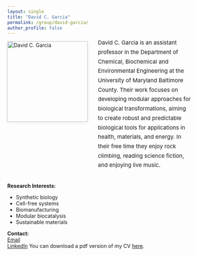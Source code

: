```yaml
---
layout: single
title: "David C. Garcia"
permalink: /group/david-garcia/
author_profile: false
---
```



<style>
.bio-flex {
	display: flex;
	align-items: flex-start;
	gap: 2em;
	margin: 0 0 2.5em 0;
}
.bio-flex .bio-img {
	width: 220px;
	min-width: 180px;
	max-width: 260px;
	height: 100%;
	object-fit: cover;
	border-radius: 0;
	aspect-ratio: 1/1;
	box-shadow: 0 2px 10px rgba(0,0,0,0.07);
	align-self: flex-start;
	display: inline-block;
	vertical-align: text-top;
	margin-top: 0;
}
.bio-flex .bio-text {
	flex: 1;
	font-size: 1.08em;
	line-height: 1.7;
	margin-top: -9px;
	padding-top: 0;
	display: block;
}
@media (max-width: 700px) {
	.bio-flex { flex-direction: column; gap: 1.2em; }
	.bio-flex .bio-img { width: 100%; max-width: 320px; margin: 0 auto; }
}
</style>

<div class="bio-flex">
	<img src="/images/lab_portraits/David-portrait.png" alt="David C. Garcia" class="bio-img" />
	<div class="bio-text">
		David C. Garcia is an assistant professor in the Department of Chemical, Biochemical and Environmental Engineering at the University of Maryland Baltimore County. Their work focuses on developing modular approaches for biological transformations, aiming to create robust and predictable biological tools for applications in health, materials, and energy. In their free time they enjoy rock climbing, reading science fiction, and enjoying live music.
	</div>
</div>

**Research Interests:**  
- Synthetic biology  
- Cell-free systems  
- Biomanufacturing  
- Modular biocatalysis  
- Sustainable materials

**Contact:**  
[Email](mailto:DavidCGarcia@UMBC.edu)  
[LinkedIn](https://www.linkedin.com/in/davidcgarcia)
You can download a pdf version of my CV [here](/files/pdf/cv/DGarcia_CV.pdf).